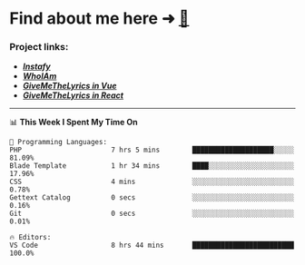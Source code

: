 # Find about me here ➜ [🧑](https://pauabella.dev)

### Project links:
- ***[Instafy](https://instafy.me)***
- ***[WhoIAm](https://pauabella.dev)***
- ***[GiveMeTheLyrics in Vue](https://lyrics.pauabella.dev)***
- ***[GiveMeTheLyrics in React](https://pauabella.dev/GiveMeTheLyrics)***

---
<!--START_SECTION:waka-->
📊 **This Week I Spent My Time On** 

```text
💬 Programming Languages: 
PHP                      7 hrs 5 mins        ████████████████████░░░░░   81.09% 
Blade Template           1 hr 34 mins        ████░░░░░░░░░░░░░░░░░░░░░   17.96% 
CSS                      4 mins              ░░░░░░░░░░░░░░░░░░░░░░░░░   0.78% 
Gettext Catalog          0 secs              ░░░░░░░░░░░░░░░░░░░░░░░░░   0.16% 
Git                      0 secs              ░░░░░░░░░░░░░░░░░░░░░░░░░   0.01%

🔥 Editors: 
VS Code                  8 hrs 44 mins       █████████████████████████   100.0%

```


<!--END_SECTION:waka-->
